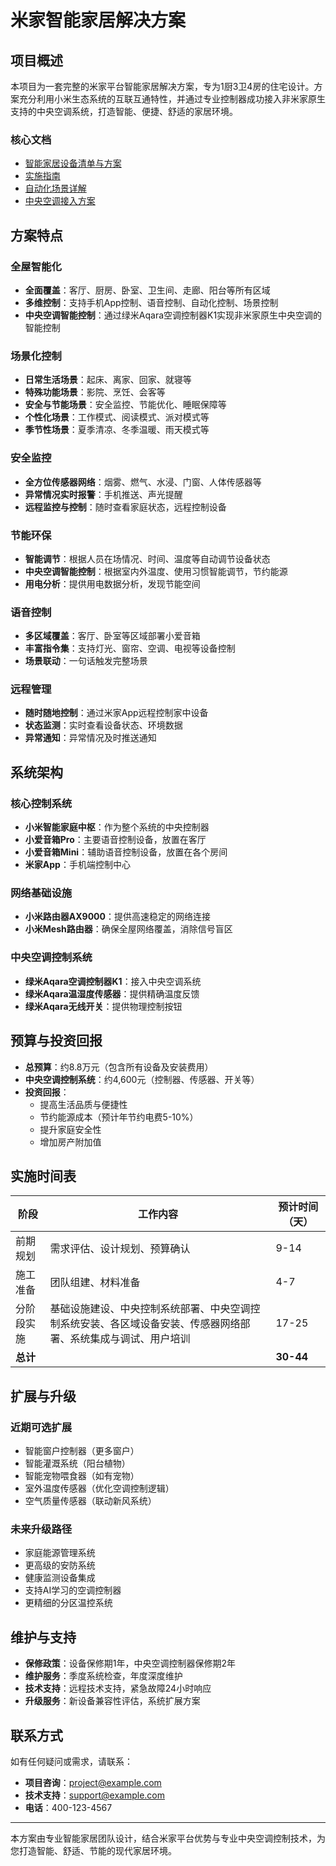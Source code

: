 # 米家智能家居解决方案

## 项目概述

本项目为一套完整的米家平台智能家居解决方案，专为1厨3卫4房的住宅设计。方案充分利用小米生态系统的互联互通特性，并通过专业控制器成功接入非米家原生支持的中央空调系统，打造智能、便捷、舒适的家居环境。

### 核心文档

- [智能家居设备清单与方案](smart_home_solution.md)
- [实施指南](implementation_guide.md)
- [自动化场景详解](automation_scenarios.md)
- [中央空调接入方案](central_ac_integration.md)

## 方案特点

### 全屋智能化

- **全面覆盖**：客厅、厨房、卧室、卫生间、走廊、阳台等所有区域
- **多维控制**：支持手机App控制、语音控制、自动化控制、场景控制
- **中央空调智能控制**：通过绿米Aqara空调控制器K1实现非米家原生中央空调的智能控制

### 场景化控制

- **日常生活场景**：起床、离家、回家、就寝等
- **特殊功能场景**：影院、烹饪、会客等
- **安全与节能场景**：安全监控、节能优化、睡眠保障等
- **个性化场景**：工作模式、阅读模式、派对模式等
- **季节性场景**：夏季清凉、冬季温暖、雨天模式等

### 安全监控

- **全方位传感器网络**：烟雾、燃气、水浸、门窗、人体传感器等
- **异常情况实时报警**：手机推送、声光提醒
- **远程监控与控制**：随时查看家庭状态，远程控制设备

### 节能环保

- **智能调节**：根据人员在场情况、时间、温度等自动调节设备状态
- **中央空调智能控制**：根据室内外温度、使用习惯智能调节，节约能源
- **用电分析**：提供用电数据分析，发现节能空间

### 语音控制

- **多区域覆盖**：客厅、卧室等区域部署小爱音箱
- **丰富指令集**：支持灯光、窗帘、空调、电视等设备控制
- **场景联动**：一句话触发完整场景

### 远程管理

- **随时随地控制**：通过米家App远程控制家中设备
- **状态监测**：实时查看设备状态、环境数据
- **异常通知**：异常情况及时推送通知

## 系统架构

### 核心控制系统
- **小米智能家庭中枢**：作为整个系统的中央控制器
- **小爱音箱Pro**：主要语音控制设备，放置在客厅
- **小爱音箱Mini**：辅助语音控制设备，放置在各个房间
- **米家App**：手机端控制中心

### 网络基础设施
- **小米路由器AX9000**：提供高速稳定的网络连接
- **小米Mesh路由器**：确保全屋网络覆盖，消除信号盲区

### 中央空调控制系统
- **绿米Aqara空调控制器K1**：接入中央空调系统
- **绿米Aqara温湿度传感器**：提供精确温度反馈
- **绿米Aqara无线开关**：提供物理控制按钮

## 预算与投资回报

- **总预算**：约8.8万元（包含所有设备及安装费用）
- **中央空调控制系统**：约4,600元（控制器、传感器、开关等）
- **投资回报**：
  - 提高生活品质与便捷性
  - 节约能源成本（预计年节约电费5-10%）
  - 提升家庭安全性
  - 增加房产附加值

## 实施时间表

| 阶段 | 工作内容 | 预计时间（天） |
|------|---------|--------------|
| 前期规划 | 需求评估、设计规划、预算确认 | 9-14 |
| 施工准备 | 团队组建、材料准备 | 4-7 |
| 分阶段实施 | 基础设施建设、中央控制系统部署、中央空调控制系统安装、各区域设备安装、传感器网络部署、系统集成与调试、用户培训 | 17-25 |
| **总计** | | **30-44** |

## 扩展与升级

### 近期可选扩展
- 智能窗户控制器（更多窗户）
- 智能灌溉系统（阳台植物）
- 智能宠物喂食器（如有宠物）
- 室外温度传感器（优化空调控制逻辑）
- 空气质量传感器（联动新风系统）

### 未来升级路径
- 家庭能源管理系统
- 更高级的安防系统
- 健康监测设备集成
- 支持AI学习的空调控制器
- 更精细的分区温控系统

## 维护与支持

- **保修政策**：设备保修期1年，中央空调控制器保修期2年
- **维护服务**：季度系统检查，年度深度维护
- **技术支持**：远程技术支持，紧急故障24小时响应
- **升级服务**：新设备兼容性评估，系统扩展方案

## 联系方式

如有任何疑问或需求，请联系：

- **项目咨询**：project@example.com
- **技术支持**：support@example.com
- **电话**：400-123-4567

---

本方案由专业智能家居团队设计，结合米家平台优势与专业中央空调控制技术，为您打造智能、舒适、节能的现代家居环境。 